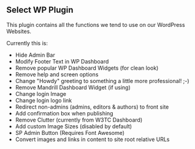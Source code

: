 Select WP Plugin
---

This plugin contains all the functions we tend to use on our WordPress Websites.

Currently this is:

 - Hide Admin Bar
 - Modify Footer Text in WP Dashboard
 - Remove popular WP Dashboard Widgets (for clean look)
 - Remove help and screen options
 - Change "Howdy" greeting to something a little more professional! ;-)
 - Remove Mandrill Dashboard Widget (if using)
 - Change login Image
 - Change login logo link
 - Redirect non-admins (admins, editors & authors) to front site
 - Add confirmation box when publishing
 - Remove Clutter (currently from W3TC Dashboard)
 - Add custom Image Sizes (disabled by default)
 - SP Admin Button (Requires Font Awesome) 
 - Convert images and links in content to site root relative URLs
